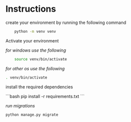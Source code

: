 <h1>Instructions</h1>

<p>create your environment by running the following command</p>


```bash
    python -m venv venv
```
<p>Activate your environment</p>


<i>for windows use the following</i>
```bash
    source venv/bin/activate
```

<i>for other os use the following</i>
```bash
. venv/bin/activate
```

<p>install the required dependencies</p>
```bash
pip install -r requirements.txt
```


<i>run migrations</i>
```bash
python manage.py migrate
```

